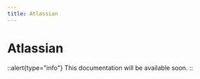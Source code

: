 ```yaml
---
title: Atlassian
---
```


# Atlassian

::alert{type="info"}
This documentation will be available soon.
::
